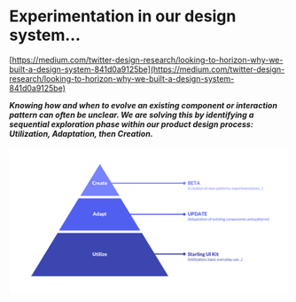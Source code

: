 # Experimentation in our design system…

[https://medium.com/twitter-design-research/looking-to-horizon-why-we-built-a-design-system-841d0a9125be](https://medium.com/twitter-design-research/looking-to-horizon-why-we-built-a-design-system-841d0a9125be)

_**Knowing how and when to evolve an existing component or interaction pattern can often be unclear. We are solving this by identifying a sequential exploration phase within our product design process: Utilization, Adaptation, then Creation.**_

![](/assets/utilize-adapt-create.png)

